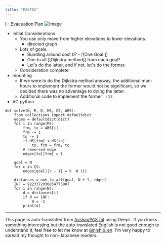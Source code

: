 ```yaml
---
title: "PAST5I"
---
```


[I - Evacuation Plan](https://atcoder.jp/contests/past202012-open/tasks/past202012_i)
![image](https://gyazo.com/01513f650068f7946cc04b839444666a/thumb/1000)
- Initial Considerations
    - You can only move from higher elevations to lower elevations.
        - directed graph
    - Lots of goals.
        - Bundling around cost 0?
                - [[One Goal.]]
        - One to all [[Dijkstra method]] from each goal?
        - Let's do the latter, and if not, let's do the former.
    - Consideration complete
- mounting
    - If we were to do the Dijkstra method anyway, the additional man-hours to implement the former would not be significant, so we decided there was no advantage to doing the latter.
    - Additional code to implement the former : `(1)`.
- AC
python

```
def solve(N, M, K, HS, CS, ABS):
    from collections import defaultdict
    edges = defaultdict(dict)
    for i in range(M):
        frm, to = ABS[i]
        frm -= 1
        to -= 1
        if HS[frm] < HS[to]:
            to, frm = frm, to
        # reversed edge
        edges[to][frm] = 1

    goal = N
    for c in CS:
        edges[goal][c - 1] = 0  # (1)

    distances = one_to_all(goal, N + 1, edges)
    INF = 9223372036854775807
    for i in range(N):
        d = distances[i]
        if d == INF:
            d = -1
        print(d)
```


---
This page is auto-translated from [/nishio/PAST5I](https://scrapbox.io/nishio/PAST5I) using DeepL. If you looks something interesting but the auto-translated English is not good enough to understand it, feel free to let me know at [@nishio_en](https://twitter.com/nishio_en). I'm very happy to spread my thought to non-Japanese readers.